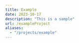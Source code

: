 ```yaml
---
title: Example
date: 2023-10-17
description: "This is a sample"
url: /exampleProject
aliases:
  - "/projects/example"
---
```

